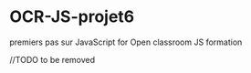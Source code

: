 # OCR-JS-projet6

premiers pas sur JavaScript for Open classroom JS formation

//TODO to be removed
